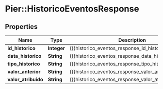 # Pier::HistoricoEventosResponse

## Properties
Name | Type | Description | Notes
------------ | ------------- | ------------- | -------------
**id_historico** | **Integer** | {{{historico_eventos_response_id_historico_value}}} | 
**data_historico** | **String** | {{{historico_eventos_response_data_historico_value}}} | 
**tipo_historico** | **String** | {{{historico_eventos_response_tipo_historico_value}}} | 
**valor_anterior** | **String** | {{{historico_eventos_response_valor_anterior_value}}} | [optional] 
**valor_atribuido** | **String** | {{{historico_eventos_response_valor_atribuido_value}}} | 



